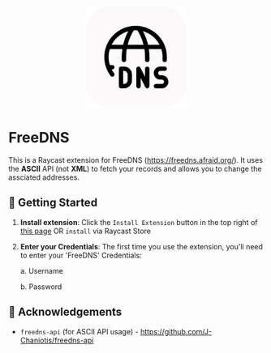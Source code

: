 <p align="center">
    <img src="./assets/extension-icon.png" width="200" height="200" />
</p>

# FreeDNS

This is a Raycast extension for FreeDNS (https://freedns.afraid.org/). It uses the **ASCII** API (not **XML**) to fetch your records and allows you to change the assciated addresses.

## 🚀 Getting Started

1. **Install extension**: Click the `Install Extension` button in the top right of [this page](https://www.raycast.com/xmok/freedns) OR `install` via Raycast Store

2. **Enter your Credentials**: The first time you use the extension, you'll need to enter your 'FreeDNS' Credentials:

    a. Username
    
    b. Password

## 🙏 Acknowledgements

- `freedns-api` (for ASCII API usage) - https://github.com/J-Chaniotis/freedns-api